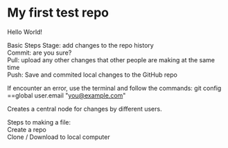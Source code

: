# My first test repo

Hello World!


Basic Steps
Stage: add changes to the repo history  
Commit: are you sure?  
Pull: upload any other changes that other people are making at the same time  
Push: Save and commited local changes to the GitHub repo  

If encounter an error, use the terminal and follow the commands: git config ==global user.email "you@example.com"  

Creates a central node for changes by different users.  

Steps to making a file:  
Create a repo  
Clone / Download to local computer
